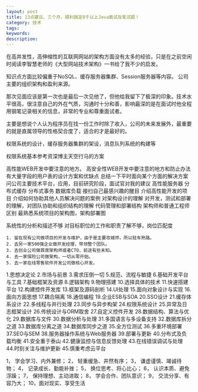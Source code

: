```yaml
---
layout: post
title: 13点建议，三个月，顺利搞定8千以上Java面试及笔试题！
category: 技术
tags: 
keywords: 
description: 
---
```





在高并发性，高伸缩性的互联网网站的架构方面没有太多的经验，只是在之前空闲时阅读李智慧老师的《大型网站技术架构》一书给了我不少的启发。

知识点方面比较偏重于NoSQL、缓存服务器集群、Session服务器等内容。
公司主要的组织架构和盈利来源。

那次见面应该是第一次也是最后一次见他了，但他给我留下了极深的印象。技术水平很高，很注意自己的外在气质，沟通时十分和善，影响最深的是在面试时他全程用钢笔记录相关的信息，非常的专业和尊重面试者。

主要是想说个人认为程序员在找一份工作时除了收入，公司的未来发展外，最重要的就是直属领导的性格契合度了，适合的才是最好的。

权限系统的设计，缓存服务器集群的架设，消息队列系统的构建等

权限系统基本参考资深博主天空行马的方案


高性能WEB开发中要注意的地方。
高安全性WEB开发中要注意的地方和防止办法
有大量字段的用户表的设计方案和优缺点
总结一下平时面向某个方面的解决方案
问公司主要技术平台，应用，目前研究阶段，面试官对我的建议
高性能服务器
分布式缓存
分布式事务
数据库负载
接扫自己最感兴趣的醒目
介绍高性能开发的项目
介绍如何协助其他人员解决问题的案例
对架构设计的理解
对开发，测试和部署的理解，对团队协助和组织结构的理解
代码管理和部署结构
架构师和普通工程师区别
最熟悉系统项目的架构图，架构部署图

系统性的分析和描述不够
对目标职位的工作和职责了解不够，岗位匹配度


	1. 留在现有公司做项目的开发与维护，由于是主要攻城师，所以轻车熟路。
	2. 去另一家500强企业做开发经理，带领整个团队。
	3. 去创业公司做首席架构师或者CTO，前途有些未知。
	4. 去一家保险公司做架构，一切从零开始。
	5. 去一家在线零售软件开发公司做核心开发。


1.思想决定论
2.市场与前景
3.需求压倒一切
5.规范、流程与敏捷
6.基础开发平台与工具
7.基础框架及资源
8.逻辑架构
9.物理搭建
10.选择具体的技术
11.快速搭建平台
12.构建控件开发库
13.框架及源码剖析
14.UI处理
15.面向对象设计与实现
16.面向方面思想
17.耦合隔离
18.通信编程
19.企业ESB与SOA
20.SSO设计
21.缓存体系设计
22.多线程与并行处理
23.同步与异步构架
24.权限系统设计
25.异常及日志框架设计
26.传统设计与ORM取舍
27.自定义控件开发
28.数据结构、算法与优化
29.数据库与文件
30.数据分析与处理
31.多国语言与多设备支持
32.数据库拆分之道
33.数据库分离之道
34.数据库同步之道
35.全方位测试
36.多重环境部署
37.SEO与SEM
38.服务器操作系统与Web服务器
39.部署与更新
40.分布式及负载均衡
41.安全重于泰山
42.健康监控与信息反馈处理
43.在线错误调试与处理
44.时刻关注与维护更新
45.慎重考虑云平台



1， 学会学习、内外兼修；
2， 轻重缓急、井然有序；
3， 谦虚谨慎、竭诚待物；
4， 记录成长、勤能补挫；
5， 换位思考、将心比心；
6， 认识本质、避免浮躁；
7， 保持理想、主动进取；
8， 学会合作、团队意识；
9， 交流分享、有容乃大；
10，面对现实、享受生活












